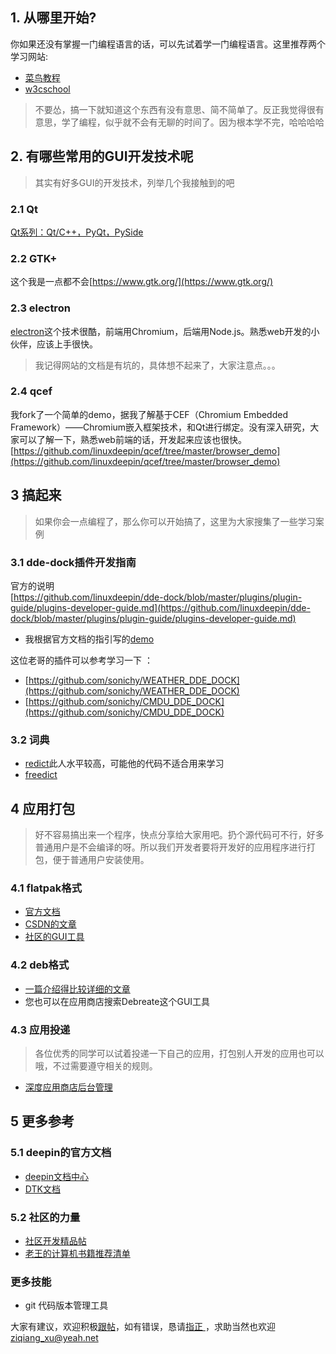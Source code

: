## 1. 从哪里开始?
你如果还没有掌握一门编程语言的话，可以先试着学一门编程语言。这里推荐两个学习网站:    
- [菜鸟教程](http://www.runoob.com)
- [w3cschool](https://www.w3cschool.cn)
> 不要怂，搞一下就知道这个东西有没有意思、简不简单了。反正我觉得很有意思，学了编程，似乎就不会有无聊的时间了。因为根本学不完，哈哈哈哈

## 2. 有哪些常用的GUI开发技术呢
> 其实有好多GUI的开发技术，列举几个我接触到的吧

### 2.1 Qt
[Qt系列：Qt/C++，PyQt，PySide](https://github.com/ziqiangxu/deepin-develop-guide/blob/master/qt.md)

### 2.2 GTK+
这个我是一点都不会[https://www.gtk.org/](https://www.gtk.org/)

### 2.3 electron
[electron](https://electronjs.org/)这个技术很酷，前端用Chromium，后端用Node.js。熟悉web开发的小伙伴，应该上手很快。
> 我记得网站的文档是有坑的，具体想不起来了，大家注意点。。。

### 2.4 qcef
我fork了一个简单的demo，据我了解基于CEF（Chromium Embedded Framework）——Chromium嵌入框架技术，和Qt进行绑定。没有深入研究，大家可以了解一下，熟悉web前端的话，开发起来应该也很快。
[https://github.com/linuxdeepin/qcef/tree/master/browser_demo](https://github.com/linuxdeepin/qcef/tree/master/browser_demo)

## 3 搞起来
> 如果你会一点编程了，那么你可以开始搞了，这里为大家搜集了一些学习案例

### 3.1 dde-dock插件开发指南
官方的说明    
[https://github.com/linuxdeepin/dde-dock/blob/master/plugins/plugin-guide/plugins-developer-guide.md](https://github.com/linuxdeepin/dde-dock/blob/master/plugins/plugin-guide/plugins-developer-guide.md) 
- 我根据官方文档的指引写的[demo]()

这位老哥的插件可以参考学习一下 ：    
- [https://github.com/sonichy/WEATHER_DDE_DOCK](https://github.com/sonichy/WEATHER_DDE_DOCK)
- [https://github.com/sonichy/CMDU_DDE_DOCK](https://github.com/sonichy/CMDU_DDE_DOCK)

### 3.2 词典
- [redict](https://github.com/rekols/redict)此人水平较高，可能他的代码不适合用来学习
- [freedict](https://github.com/ziqiangxu/freedict)

## 4 应用打包
> 好不容易搞出来一个程序，快点分享给大家用吧。扔个源代码可不行，好多普通用户是不会编译的呀。所以我们开发者要将开发好的应用程序进行打包，便于普通用户安装使用。

### 4.1 flatpak格式    
- [官方文档](http://docs.flatpak.org/en/latest/introduction.html)    
- [CSDN的文章](https://blog.csdn.net/beyond_zhangna/article/details/78335747)
- [社区的GUI工具](https://bbs.deepin.org/forum.php?mod=viewthread&tid=152879)    

### 4.2 deb格式    
- [一篇介绍得比较详细的文章](https://www.cnblogs.com/Genesis-007/p/5219960.html)
- 您也可以在应用商店搜索Debreate这个GUI工具

### 4.3 应用投递
> 各位优秀的同学可以试着投递一下自己的应用，打包别人开发的应用也可以哦，不过需要遵守相关的规则。
- [深度应用商店后台管理](https://dstore-metadata.deepin.cn)

## 5 更多参考

### 5.1 deepin的官方文档
- [deepin文档中心](https://docs.deepin.io)
- [DTK文档](https://docs.deepin.io/dtk/index.html)

### 5.2 社区的力量
- [社区开发精品帖](https://bbs.deepin.org/forum.php?mod=forumdisplay&fid=49&filter=digest&digest=1)
- [老王的计算机书籍推荐清单](https://www.jianshu.com/p/9d7bc8e84087)

### 更多技能
- git 代码版本管理工具

大家有建议，欢迎积极[跟帖](https://github.com/ziqiangxu/deepin-develop-guide/issues/new)，如有错误，恳请[指正
](https://github.com/ziqiangxu/deepin-develop-guide/issues/new)，求助当然也欢迎[ziqiang_xu@yeah.net](mailto:ziqiang_xu@yeah.net)
